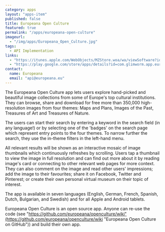 ```yaml
---
category: apps
layout: "apps-item"
published: false
title: Europeana Open Culture
featured: true
permalink: "/apps/europeana-open-culture"
imageurl: 
  - "/img/apps/Europeana_Open_Culture.jpg"
tags: 
  - API Implementation
links: 
  - "https://itunes.apple.com/WebObjects/MZStore.woa/wa/viewSoftware?id=646414251&mt=8"
  - "https://play.google.com/store/apps/details?id=com.glimworm.app.europeana&hl=en"
contact: 
  name: Europeana
  email: "api@europeana.eu"
---
```


The Europeana Open Culture app lets users explore hand-picked and beautiful image collections from some of Europe's top cultural institutions. They can browse, share and download for free more than 350,000 high-resolution images from four themes: Maps and Plans, Images of the Past, Treasures of Art and Treasures of Nature.

The users can start their search by entering a keyword in the search field (in any language!) or by selecting one of the 'badges' on the search page which represent entry points to the four themes. To narrow further the search, they use the in-theme filters in the left-hand menu.

All relevant results will be shown as an interactive mosaic of image thumbnails which continuously refreshes by scrolling. Users tap a thumbnail to view the image in full resolution and can find out more about it by reading image's card or connecting to other relevant web pages for more context. They can also comment on the image and read other users' impressions; add the image to their favourites; share it on Facebook, Twitter and Pinterest; or create their own personal virtual museum on their topic of interest.

The app is available in seven languages (English, German, French, Spanish, Dutch, Bulgarian, and Swedish) and for all Apple and Android tablets.

Europeana Open Culture is an open source app. Anyone can re-use the code (see "https://github.com/europeana/openculture/wiki"(https://github.com/europeana/openculture/wiki "Europeana Open Culture on GitHub")) and build their own app.
